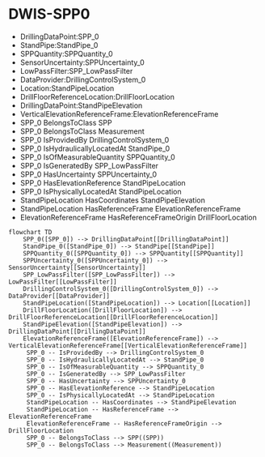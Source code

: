 # DWIS-SPP0
- DrillingDataPoint:SPP_0
- StandPipe:StandPipe_0
- SPPQuantity:SPPQuantity_0
- SensorUncertainty:SPPUncertainty_0
- LowPassFilter:SPP_LowPassFilter
- DataProvider:DrillingControlSystem_0
- Location:StandPipeLocation
- DrillFloorReferenceLocation:DrillFloorLocation
- DrillingDataPoint:StandPipeElevation
- VerticalElevationReferenceFrame:ElevationReferenceFrame
- SPP_0 BelongsToClass SPP
- SPP_0 BelongsToClass Measurement
- SPP_0 IsProvidedBy DrillingControlSystem_0
- SPP_0 IsHydraulicallyLocatedAt StandPipe_0
- SPP_0 IsOfMeasurableQuantity SPPQuantity_0
- SPP_0 IsGeneratedBy SPP_LowPassFilter
- SPP_0 HasUncertainty SPPUncertainty_0
- SPP_0 HasElevationReference StandPipeLocation
- SPP_0 IsPhysicallyLocatedAt StandPipeLocation
- StandPipeLocation HasCoordinates StandPipeElevation
- StandPipeLocation HasReferenceFrame ElevationReferenceFrame
- ElevationReferenceFrame HasReferenceFrameOrigin DrillFloorLocation
```mermaid
flowchart TD
	SPP_0([SPP_0]) --> DrillingDataPoint[[DrillingDataPoint]]
	StandPipe_0([StandPipe_0]) --> StandPipe[[StandPipe]]
	SPPQuantity_0([SPPQuantity_0]) --> SPPQuantity[[SPPQuantity]]
	SPPUncertainty_0([SPPUncertainty_0]) --> SensorUncertainty[[SensorUncertainty]]
	SPP_LowPassFilter([SPP_LowPassFilter]) --> LowPassFilter[[LowPassFilter]]
	DrillingControlSystem_0([DrillingControlSystem_0]) --> DataProvider[[DataProvider]]
	StandPipeLocation([StandPipeLocation]) --> Location[[Location]]
	DrillFloorLocation([DrillFloorLocation]) --> DrillFloorReferenceLocation[[DrillFloorReferenceLocation]]
	StandPipeElevation([StandPipeElevation]) --> DrillingDataPoint[[DrillingDataPoint]]
	ElevationReferenceFrame([ElevationReferenceFrame]) --> VerticalElevationReferenceFrame[[VerticalElevationReferenceFrame]]
	 SPP_0 -- IsProvidedBy --> DrillingControlSystem_0 
	 SPP_0 -- IsHydraulicallyLocatedAt --> StandPipe_0 
	 SPP_0 -- IsOfMeasurableQuantity --> SPPQuantity_0 
	 SPP_0 -- IsGeneratedBy --> SPP_LowPassFilter 
	 SPP_0 -- HasUncertainty --> SPPUncertainty_0 
	 SPP_0 -- HasElevationReference --> StandPipeLocation 
	 SPP_0 -- IsPhysicallyLocatedAt --> StandPipeLocation 
	 StandPipeLocation -- HasCoordinates --> StandPipeElevation 
	 StandPipeLocation -- HasReferenceFrame --> ElevationReferenceFrame 
	 ElevationReferenceFrame -- HasReferenceFrameOrigin --> DrillFloorLocation 
	 SPP_0 -- BelongsToClass --> SPP((SPP)) 
	 SPP_0 -- BelongsToClass --> Measurement((Measurement)) 
```
